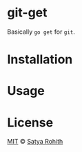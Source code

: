 # git-get

Basically `go get` for `git`.

# Installation

# Usage

# License

[MIT](LICENSE) © [Satya Rohith](https://satyarohith.com)
